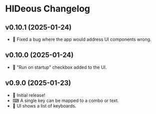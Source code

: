 # HIDeous Changelog

## v0.10.1 (2025-01-24)

- 🐛 Fixed a bug where the app would address UI components wrong.

## v0.10.0 (2025-01-24)

- 🚀 "Run on startup" checkbox added to the UI.

## v0.9.0 (2025-01-23)

- 🚀 Initial release!
- ⌨ A single key can be mapped to a combo or text.
- 🎨 UI shows a list of keyboards.


